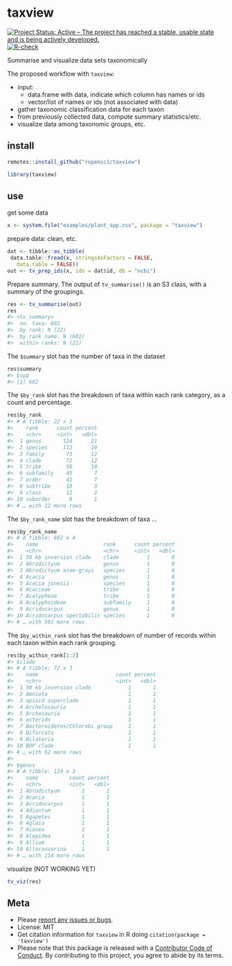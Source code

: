 taxview
=======



[![Project Status: Active – The project has reached a stable, usable state and is being actively developed.](https://www.repostatus.org/badges/latest/active.svg)](https://www.repostatus.org/#active)
[![R-check](https://github.com/ropensci/taxview/workflows/R-check/badge.svg)](https://github.com/ropensci/taxview/actions)

Summarise and visualize data sets taxonomically

The proposed workflow with `taxview`:

- input:
  - data.frame with data, indicate which column has names or ids
  - vector/list of names or ids (not associated with data)
- gather taxonomic classification data for each taxon
- from previously collected data, compute summary statistics/etc.
- visualize data among taxonomic groups, etc.

## install


```r
remotes::install_github("ropensci/taxview")
```


```r
library(taxview)
```

## use

get some data


```r
x <- system.file("examples/plant_spp.csv", package = "taxview")
```

prepare data: clean, etc.


```r
dat <- tibble::as_tibble(
 data.table::fread(x, stringsAsFactors = FALSE, 
   data.table = FALSE))
out <- tv_prep_ids(x, ids = dat$id, db = "ncbi")
```

Prepare summary. The output of `tv_summarise()` is an S3 class, with a summary of the groupings.


```r
res <- tv_summarise(out)
res
#> <tv_summary>
#>  no. taxa: 602
#>  by rank: N (22)
#>  by rank name: N (602)
#>  within ranks: N (21)
```

The `$summary` slot has the number of taxa in the dataset


```r
res$summary
#> $spp
#> [1] 602
```

The `$by_rank` slot has the breakdown of taxa within each rank category, as a count and percentage.


```r
res$by_rank
#> # A tibble: 22 x 3
#>    rank      count percent
#>    <chr>     <int>   <dbl>
#>  1 genus       124      21
#>  2 species     112      19
#>  3 family       73      12
#>  4 clade        72      12
#>  5 tribe        58      10
#>  6 subfamily    45       7
#>  7 order        41       7
#>  8 subtribe     18       3
#>  9 class        12       2
#> 10 suborder      9       1
#> # … with 12 more rows
```

The `$by_rank_name` slot has the breakdown of taxa ...


```r
res$by_rank_name
#> # A tibble: 602 x 4
#>    name                     rank      count percent
#>    <chr>                    <chr>     <int>   <dbl>
#>  1 50 kb inversion clade    clade         1       0
#>  2 Abrodictyum              genus         1       0
#>  3 Abrodictyum asae-grayi   species       1       0
#>  4 Acacia                   genus         1       0
#>  5 Acacia jonesii           species       1       0
#>  6 Acacieae                 tribe         1       0
#>  7 Acalypheae               tribe         1       0
#>  8 Acalyphoideae            subfamily     1       0
#>  9 Acridocarpus             genus         1       0
#> 10 Acridocarpus spectabilis species       1       0
#> # … with 592 more rows
```

The `$by_within_rank` slot has the breakdown of number of records within each taxon within each rank grouping.


```r
res$by_within_rank[1:2]
#> $clade
#> # A tibble: 72 x 3
#>    name                         count percent
#>    <chr>                        <int>   <dbl>
#>  1 50 kb inversion clade            1       1
#>  2 Amniota                          1       1
#>  3 apioid superclade                1       1
#>  4 Archelosauria                    1       1
#>  5 Archosauria                      1       1
#>  6 asterids                         1       1
#>  7 Bacteroidetes/Chlorobi group     1       1
#>  8 Bifurcata                        1       1
#>  9 Bilateria                        1       1
#> 10 BOP clade                        1       1
#> # … with 62 more rows
#> 
#> $genus
#> # A tibble: 124 x 3
#>    name          count percent
#>    <chr>         <int>   <dbl>
#>  1 Abrodictyum       1       1
#>  2 Acacia            1       1
#>  3 Acridocarpus      1       1
#>  4 Adiantum          1       1
#>  5 Agapetes          1       1
#>  6 Aglaia            1       1
#>  7 Aiouea            1       1
#>  8 Alepidea          1       1
#>  9 Allium            1       1
#> 10 Allocasuarina     1       1
#> # … with 114 more rows
```

visualize (NOT WORKING YET)


```r
tv_viz(res)
```

## Meta

* Please [report any issues or bugs](https://github.com/ropensci/taxview/issues).
* License: MIT
* Get citation information for `taxview` in R doing `citation(package = 'taxview')`
* Please note that this package is released with a [Contributor Code of Conduct](https://ropensci.org/code-of-conduct/). By contributing to this project, you agree to abide by its terms.
